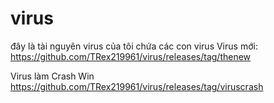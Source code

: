 # virus
đây là tài nguyên virus của tôi chứa các con virus
Virus mới: https://github.com/TRex219961/virus/releases/tag/thenew

Virus làm Crash Win
https://github.com/TRex219961/virus/releases/tag/viruscrash
